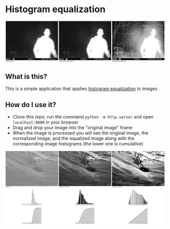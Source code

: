 # Histogram equalization

![](/images/histeq1.png)

## What is this? 
This is a simple application that applies [histogram equalization](https://en.wikipedia.org/wiki/Histogram_equalization) to images

## How do I use it?
* Clone this repo, run the command `python -m http.server` and open `localhost:8000` in your browser
* Drag and drop your image into the "original image" frame
* When the image is processed you will see the original image, the normalized image, and the equalized image along with the corresponding image histograms (the lower one is cumulative)

![](/images/histeq2.png)

